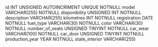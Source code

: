 id                        INT  UNSIGNED        AUTOINCRIMENT UNIQUE NOTNULL
model                     VARCHAR(255)         NOTNULL
disponibility             UNSIGNED INT         NOTNULL
description               VARCHAR(255)
kilometres                INT                  NOTNULL
registration              DATE                 NOTNULL
fuel_type                 VARCHAR(30)          NOTNULL
color                     VARCHAR(30)          NOTNULL
number_of_seats           UNSIGNED TINYINT     NOTNULL
car_wear                  VARCHAR(100)         NOTNULL
car_door                  UNSIGNED TINYINT     NOTNULL
production_year           YEAR                 NOTNULL
state_interior            VARCHAR(255)